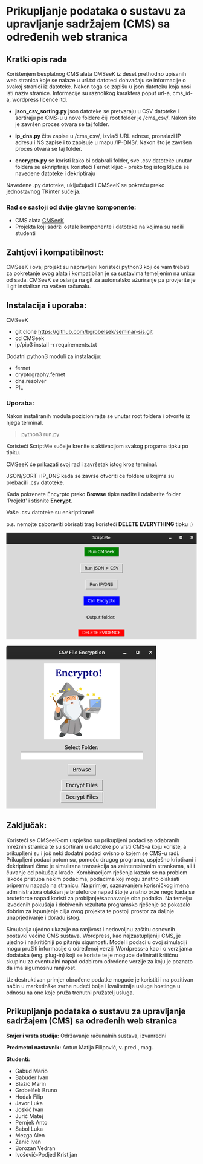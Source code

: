 # Prikupljanje podataka o sustavu za upravljanje sadržajem (CMS) sa određenih web stranica 

## Kratki opis rada
Korištenjem besplatnog CMS alata CMSeeK iz deset prethodno upisanih web stranica koje se nalaze u url.txt datoteci dohvaćaju se informacije o svakoj stranici iz datoteke. Nakon toga se zapišu u json datoteku koja nosi isti naziv stranice. Informacije su raznolikog karaktera poput url-a, cms_id-a, wordpress licence itd. 

* **json_csv_sorting.py** json datoteke se pretvaraju u CSV datoteke i sortiraju po CMS-u u nove foldere čiji root folder je /cms_csv/. Nakon što je završen proces otvara se taj folder.

* **ip_dns.py** čita zapise u /cms_csv/, izvlači URL adrese, pronalazi IP adresu i NS zapise i to zapisuje u mapu /IP-DNS/. Nakon što je završen proces otvara se taj folder.

* **encrypto.py** se koristi kako bi odabrali folder, sve .csv datoteke unutar foldera se eknriptiraju koristeći Fernet ključ - preko tog istog ključa se navedene datoteke i dekriptiraju

Navedene .py datoteke, uključujući i CMSeeK se pokreću preko jednostavnog TKinter sučelja. 

### Rad se sastoji od dvije glavne komponente:
* CMS alata [CMSeeK](https://github.com/Tuhinshubhra/CMSeeK#requirements-and-compatibility)
* Projekta koji sadrži ostale komponente i datoteke na kojima su radili studenti

## Zahtjevi i kompatibilnost:
CMSeeK i ovaj projekt su napravljeni koristeći python3 koji će vam trebati za pokretanje ovog alata i kompatibilan je sa sustavima temeljenim na unixu od sada. CMSeeK se oslanja na git za automatsko ažuriranje pa provjerite je li git instaliran na vašem računalu.

## Instalacija i uporaba:
CMSeeK
* git clone https://github.com/bgrobelsek/seminar-sis.git
* cd CMSeek
* ip/pip3 install -r requirements.txt
  
Dodatni python3 moduli za instalaciju:
* fernet 
* cryptography.fernet
* dns.resolver 
* PIL

  
### Uporaba:
Nakon instaliranih modula pozicionirajte se unutar root foldera i otvorite iz njega terminal.
> python3 run.py

Koristeći ScriptMe sučelje krenite s aktivacijom svakog progama tipku po tipku.

CMSeeK će prikazati svoj rad i završetak istog kroz terminal.

JSON/SORT i IP_DNS kada se završe otvoriti će foldere u kojima su prebacili .csv datoteke.

Kada pokrenete Encyrpto preko **Browse** tipke nađite i odaberite folder 'Projekt' i stisnite **Encrypt**. 

Vaše .csv datoteke su enkriptirane!

p.s. nemojte zaboraviti obrisati trag koristeći **DELETE EVERYTHING** tipku ;)

![TKinter](Projekt/Screenshots/scriptme.png)

![Encrypto](Projekt/Screenshots/encrypto.png)


## Zaključak:

Koristeći se CMSeeK-om uspješno su prikupljeni podaci sa odabranih mrežnih stranica te su sortirani u datoteke po vrsti CMS-a koju koriste, a prikupljeni su i još neki dodatni podaci ovisno o kojem se CMS-u radi. Prikupljeni podaci potom su, pomoću drugog programa, uspješno kriptirani i dekriptirani čime je simulirana transakcija sa zainteresiranim strankama, ali i čuvanje od pokušaja krađe. Kombinacijom rješenja kazalo se na problem lakoće pristupa nekim podacima, podacima koji mogu znatno olakšati pripremu napada na stranicu. Na primjer, saznavanjem korisničkog imena administratora olakšan je bruteforce napad što je znatno brže nego kada se bruteforce napad koristi za probijanje/saznavanje oba podatka. Na temelju izvedenih pokušaja i dobivenih rezultata programsko rješenje se pokazalo dobrim za ispunjenje cilja ovog projekta te postoji prostor za daljnje unaprjeđivanje i doradu istog. 
 
Simulacija ujedno ukazuje na ranjivost i nedovoljnu zaštitu osnovnih postavki većine CMS sustava. Wordpress, kao najzastupljeniji CMS, je ujedno i najkritičniji po pitanju sigurnosti. Model  i podaci u ovoj simulaciji mogu pružiti informacije o određenoj verziji Wordpress-a kao i o verzijama dodataka (eng. plug-in) koji se koriste te je moguće definirati kritičnu skupinu za eventualni napad odabirom određene verzije za koju je poznato da ima sigurnosnu ranjivost. 
 
Uz destruktivan primjer obrađene podatke moguće je koristiti i na pozitivan način u marketinške svrhe nudeći bolje i kvalitetnije usluge hostinga u odnosu na one koje pruža trenutni pružatelj usluga.

## Prikupljanje podataka o sustavu za upravljanje sadržajem (CMS) sa određenih web stranica 

**Smjer i vrsta studija:** 
Održavanje računalnih sustava, izvanredni 

**Predmetni nastavnik:** 
Antun Matija Filipović, v. pred., mag.

**Studenti:** 
* Gabud Mario
* Babuder Ivan
* Blažić Marin
* Grobelšek Bruno
* Hodak Filip
* Javor Luka
* Joskić Ivan
* Jurić Matej
* Pernjek Anto
* Sabol Luka
* Mezga Alen
* Žanić Ivan
* Borozan Vedran
* Ivošević-Podjed Kristijan
   
